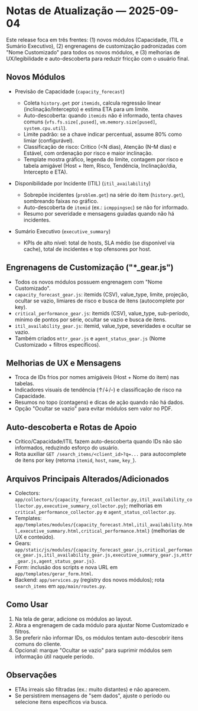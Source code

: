 # Notas de Atualização — 2025-09-04

Este release foca em três frentes: (1) novos módulos (Capacidade, ITIL e Sumário Executivo), (2) engrenagens de customização padronizadas com "Nome Customizado" para todos os novos módulos, e (3) melhorias de UX/legibilidade e auto-descoberta para reduzir fricção com o usuário final.

## Novos Módulos

- Previsão de Capacidade (`capacity_forecast`)
  - Coleta `history.get` por `itemids`, calcula regressão linear (inclinação/Intercepto) e estima ETA para um limite.
  - Auto-descoberta: quando `itemids` não é informado, tenta chaves comuns (`vfs.fs.size[,pused]`, `vm.memory.size[pused]`, `system.cpu.util`).
  - Limite padrão: se a chave indicar percentual, assume 80% como limiar (configurável).
  - Classificação de risco: Crítico (<N dias), Atenção (N–M dias) e Estável, com ordenação por risco e maior inclinação.
  - Template mostra gráfico, legenda do limite, contagem por risco e tabela amigável (Host + Item, Risco, Tendência, Inclinação/dia, Intercepto e ETA).

- Disponibilidade por Incidente (ITIL) (`itil_availability`)
  - Sobrepõe incidentes (`problem.get`) na série do item (`history.get`), sombreando faixas no gráfico.
  - Auto-descoberta de `itemid` (ex.: `icmppingsec`) se não for informado.
  - Resumo por severidade e mensagens guiadas quando não há incidentes.

- Sumário Executivo (`executive_summary`)
  - KPIs de alto nível: total de hosts, SLA médio (se disponível via cache), total de incidentes e top ofensores por host.

## Engrenagens de Customização ("*_gear.js")

- Todos os novos módulos possuem engrenagem com "Nome Customizado".
- `capacity_forecast_gear.js`: itemids (CSV), value_type, limite, projeção, ocultar se vazio, limiares de risco e busca de itens (autocomplete por key).
- `critical_performance_gear.js`: itemids (CSV), value_type, sub-período, mínimo de pontos por série, ocultar se vazio e busca de itens.
- `itil_availability_gear.js`: itemid, value_type, severidades e ocultar se vazio.
- Também criados `mttr_gear.js` e `agent_status_gear.js` (Nome Customizado + filtros específicos).

## Melhorias de UX e Mensagens

- Troca de IDs frios por nomes amigáveis (Host + Nome do item) nas tabelas.
- Indicadores visuais de tendência (↑/↓/–) e classificação de risco na Capacidade.
- Resumos no topo (contagens) e dicas de ação quando não há dados.
- Opção "Ocultar se vazio" para evitar módulos sem valor no PDF.

## Auto-descoberta e Rotas de Apoio

- Crítico/Capacidade/ITIL fazem auto-descoberta quando IDs não são informados, reduzindo esforço do usuário.
- Rota auxiliar `GET /search_items/<client_id>?q=...` para autocomplete de itens por key (retorna `itemid`, `host`, `name`, `key_`).

## Arquivos Principais Alterados/Adicionados

- Colectors: `app/collectors/{capacity_forecast_collector.py,itil_availability_collector.py,executive_summary_collector.py}`; melhorias em `critical_performance_collector.py` e `agent_status_collector.py`.
- Templates: `app/templates/modules/{capacity_forecast.html,itil_availability.html,executive_summary.html,critical_performance.html}` (melhorias de UX e conteúdo).
- Gears: `app/static/js/modules/{capacity_forecast_gear.js,critical_performance_gear.js,itil_availability_gear.js,executive_summary_gear.js,mttr_gear.js,agent_status_gear.js}`.
- Form: inclusão dos scripts e nova URL em `app/templates/gerar_form.html`.
- Backend: `app/services.py` (registry dos novos módulos); rota `search_items` em `app/main/routes.py`.

## Como Usar

1. Na tela de gerar, adicione os módulos ao layout.
2. Abra a engrenagem de cada módulo para ajustar Nome Customizado e filtros.
3. Se preferir não informar IDs, os módulos tentam auto-descobrir itens comuns do cliente.
4. Opcional: marque "Ocultar se vazio" para suprimir módulos sem informação útil naquele período.

## Observações

- ETAs irreais são filtradas (ex.: muito distantes) e não aparecem.
- Se persistirem mensagens de "sem dados", ajuste o período ou selecione itens específicos via busca.

